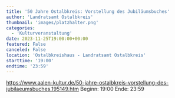 ```yaml
---
title: '50 Jahre Ostalbkreis: Vorstellung des Jubiläumsbuches'
author: 'Landratsamt Ostalbkreis'
thumbnail: 'images/platzhalter.png'
categories:
  - 'Kulturveranstaltung'
date: 2023-11-25T19:00:00+00:00
featured: False
canceled: False
location: 'Ostalbkreishaus - Landratsamt Ostalbkreis'
starttime: '19:00'
endtime: '23:59'
---
```

https://www.aalen-kultur.de/50-jahre-ostalbkreis-vorstellung-des-jubilaeumsbuches.195149.htm
Beginn: 19:00
 Ende: 23:59